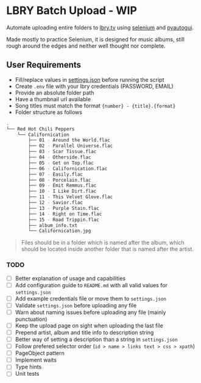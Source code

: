 # LBRY Batch Upload - WIP

Automate uploading entire folders to [lbry.tv] using [selenium] and [pyautogui].

Made mostly to practice Selenium, it is designed for music albums, still rough around
the edges and neither well thought nor complete.

## User Requirements

- Fill/replace values in [settings.json] before running the script
- Create `.env` file with your lbry credentials (PASSWORD, EMAIL)
- Provide an absolute folder path
- Have a thumbnail url available
- Song titles must match the format `{number} - {title}.{format}`
- Folder structure as follows

```bash
.
└── Red Hot Chili Peppers
    └── Californication
        ├── 01 - Around the World.flac
        ├── 02 - Parallel Universe.flac
        ├── 03 - Scar Tissue.flac
        ├── 04 - Otherside.flac
        ├── 05 - Get on Top.flac
        ├── 06 - Californication.flac
        ├── 07 - Easily.flac
        ├── 08 - Porcelain.flac
        ├── 09 - Emit Remmus.flac
        ├── 10 - I Like Dirt.flac
        ├── 11 - This Velvet Glove.flac
        ├── 12 - Savior.flac
        ├── 13 - Purple Stain.flac
        ├── 14 - Right on Time.flac
        ├── 15 - Road Trippin.flac
        ├── album_info.txt
        └── Californication.jpg
```

> Files should be in a folder which is named after the album, which should be located
> inside another folder that is named after the artist.

### TODO

- [ ] Better explanation of usage and capabilities
- [ ] Add configuration guide to `README.md` with all valid values for `settings.json`
- [ ] Add example credentials file or move them to `settings.json`
- [ ] Validate `settings.json` before uploading any file
- [ ] Warn about naming issues before uploading any file (mainly punctuation)
- [ ] Keep the upload page on sight when uploading the last file
- [ ] Prepend artist, album and title info to description string
- [ ] Better way of setting a description than a string in `settings.json`
- [ ] Follow prefered selector order (`id > name > links text > css > xpath`)
- [ ] PageObject pattern
- [ ] Implement waits
- [ ] Type hints
- [ ] Unit tests

[lbry.tv]: https://lbry.tv/
[selenium]: https://github.com/SeleniumHQ/selenium
[pyautogui]: https://github.com/asweigart/pyautogui
[settings.json]: settings.json
